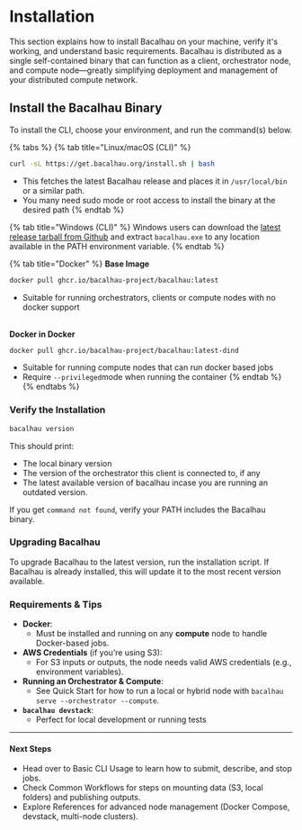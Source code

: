 # Installation

This section explains how to install Bacalhau on your machine, verify it's working, and understand basic requirements. Bacalhau is distributed as a single self-contained binary that can function as a client, orchestrator node, and compute node—greatly simplifying deployment and management of your distributed compute network.



## Install the Bacalhau Binary

To install the CLI, choose your environment, and run the command(s) below.

{% tabs %}
{% tab title="Linux/macOS (CLI)" %}
```bash
curl -sL https://get.bacalhau.org/install.sh | bash
```

* This fetches the latest Bacalhau release and places it in `/usr/local/bin` or a similar path.
* You many need sudo mode or root access to install the binary at the desired path
{% endtab %}

{% tab title="Windows (CLI)" %}
Windows users can download the [latest release tarball from Github](https://github.com/bacalhau-project/bacalhau/releases) and extract `bacalhau.exe` to any location available in the PATH environment variable.
{% endtab %}

{% tab title="Docker" %}
**Base Image**

```bash
docker pull ghcr.io/bacalhau-project/bacalhau:latest
```

* Suitable for running orchestrators, clients or compute nodes with no docker support

\
**Docker in Docker**

```bash
docker pull ghcr.io/bacalhau-project/bacalhau:latest-dind
```

* Suitable for running compute nodes that can run docker based jobs
* Require `--privileged`mode when running the container
{% endtab %}
{% endtabs %}



### Verify the Installation

```bash
bacalhau version
```

This should print:

* The local binary version
* The version of the orchestrator this client is connected to, if any
* The latest available version of bacalhau incase you are running an outdated version.

If you get `command not found`, verify your PATH includes the Bacalhau binary.



### Upgrading Bacalhau

To upgrade Bacalhau to the latest version, run the installation script. If Bacalhau is already installed, this will update it to the most recent version available.&#x20;



### **Requirements & Tips**

* **Docker**:
  * Must be installed and running on any **compute** node to handle Docker-based jobs.
* **AWS Credentials** (if you’re using S3):
  * For S3 inputs or outputs, the node needs valid AWS credentials (e.g., environment variables).
* **Running an Orchestrator & Compute**:
  * See Quick Start for how to run a local or hybrid node with `bacalhau serve --orchestrator --compute`.
* **`bacalhau devstack`**:
  * Perfect for local development or running tests&#x20;

***

#### **Next Steps**

* Head over to Basic CLI Usage to learn how to submit, describe, and stop jobs.
* Check Common Workflows for steps on mounting data (S3, local folders) and publishing outputs.
* Explore References for advanced node management (Docker Compose, devstack, multi-node clusters).
